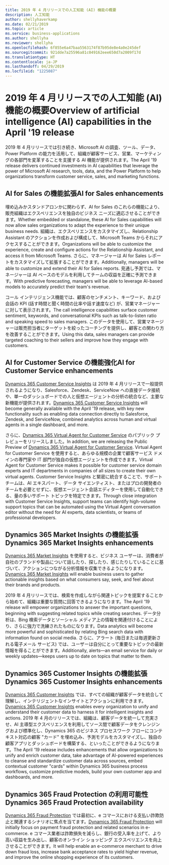 ```yaml
---
title: 2019 年 4 月リリースでの人工知能 (AI) 機能の概要
description: 人工知能
author: shellyhaverkamp
ms.date: 02/21/2019
ms.topic: article
ms.service: business-applications
ms.author: shellyha
ms.reviewer: shellyha
ms.openlocfilehash: 6f855e6a47baa5563174f87b95de8e4a0e245def
ms.sourcegitcommit: 921dde7a25596a81c049162eee650d7a2009f17d
ms.translationtype: HT
ms.contentlocale: ja-JP
ms.lasthandoff: 04/29/2019
ms.locfileid: "1225087"
---
```

#  <a name="overview-of-artificial-intelligence-ai-capabilities-in-the-april-19-release"></a><span data-ttu-id="a79e8-103">2019 年 4 月リリースでの人工知能 (AI) 機能の概要</span><span class="sxs-lookup"><span data-stu-id="a79e8-103">Overview of artificial intelligence (AI) capabilities in the April '19 release</span></span>


<span data-ttu-id="a79e8-104">2019 年 4 月リリースでは引き続き、Microsoft AI の調査、ツール、データ、Power Platform の能力を活用して、組織が顧客サービス、営業、マーケティングの各部門を変革することを支援する AI 機能が提供されます。</span><span class="sxs-lookup"><span data-stu-id="a79e8-104">The April '19 release delivers continued investments in AI capabilities that leverage the power of Microsoft AI research, tools, data, and the Power Platform to help organizations transform customer service, sales, and marketing functions.</span></span>

## <a name="ai-for-sales-enhancements"></a><span data-ttu-id="a79e8-105">AI for Sales の機能拡張</span><span class="sxs-lookup"><span data-stu-id="a79e8-105">AI for Sales enhancements</span></span>

<span data-ttu-id="a79e8-106">埋め込みかスタンドアロンかに関わらず、AI for Sales のこれらの機能により、販売組織はエクスペリエンスを独自のビジネス ニーズに適応させることができます。</span><span class="sxs-lookup"><span data-stu-id="a79e8-106">Whether embedded or standalone, these AI for Sales capabilities will now allow sales organizations to adapt the experience to their unique business needs.</span></span> <span data-ttu-id="a79e8-107">組織は、エクスペリエンスをカスタマイズし、Relationship Assistant のアクションを作成および構成して、Microsoft Teams からそれにアクセスすることができます。</span><span class="sxs-lookup"><span data-stu-id="a79e8-107">Organizations will be able to customize the experience, create and configure actions for the Relationship Assistant, and access it from Microsoft Teams.</span></span> <span data-ttu-id="a79e8-108">さらに、マネージャーは AI for Sales レポートをカスタマイズして拡張することができます。</span><span class="sxs-lookup"><span data-stu-id="a79e8-108">Additionally, managers will be able to customize and extend their AI for Sales reports.</span></span> <span data-ttu-id="a79e8-109">見通し予測では、マネージャーは AI ベースのモデルを利用してチームの収益を正確に予測できます。</span><span class="sxs-lookup"><span data-stu-id="a79e8-109">With predictive forecasting, managers will be able to leverage AI-based models to accurately predict their team's revenue.</span></span>

<span data-ttu-id="a79e8-110">コール インテリジェンス機能では、顧客のセンチメント、キーワード、および会話の KPI (話す時間と聞く時間の比率や話す速度など) が、営業マネージャーに対して表示されます。</span><span class="sxs-lookup"><span data-stu-id="a79e8-110">The call intelligence capabilities surface customer sentiment, keywords, and conversational KPIs such as talk-to-listen ratio and speaking speed to sales managers.</span></span> <span data-ttu-id="a79e8-111">このデータを使用して、営業マネージャーは販売担当者にターゲットを絞ったコーチングを提供し、顧客との関わり方を改善することができます。</span><span class="sxs-lookup"><span data-stu-id="a79e8-111">Using this data, sales managers can provide targeted coaching to their sellers and improve how they engage with customers.</span></span> 

## <a name="ai-for-customer-service-enhancements"></a><span data-ttu-id="a79e8-112">AI for Customer Service の機能強化</span><span class="sxs-lookup"><span data-stu-id="a79e8-112">AI for Customer Service enhancements</span></span>
<span data-ttu-id="a79e8-113">[Dynamics 365 Customer Service Insights](customer-service/insights/index.md) は 2019 年 4 月リリースで一般提供されるようになり、Salesforce、Zendesk、ServiceNow への直接データ接続や、単一のダッシュボードでの人と仮想エージェントの分析の統合など、主要な新機能が提供されます。</span><span class="sxs-lookup"><span data-stu-id="a79e8-113">[Dynamics 365 Customer Service Insights](customer-service/insights/index.md) will become generally available with the April '19 release, with key new functionality such as enabling data connection directly to Salesforce, Zendesk, and ServiceNow, combined analytics across human and virtual agents in a single dashboard, and more.</span></span>

<span data-ttu-id="a79e8-114">さらに、[Dynamics 365 Virtual Agent for Customer Service](customer-service/virtual-agent/index.md) のパブリック プレビューをリリースしました。</span><span class="sxs-lookup"><span data-stu-id="a79e8-114">In addition, we are releasing the Public Preview of [Dynamics 365 Virtual Agent for Customer Service](customer-service/virtual-agent/index.md).</span></span> <span data-ttu-id="a79e8-115">Virtual Agent for Customer Service を使用すると、あらゆる規模の企業で顧客サービス ドメインの専門家や IT 部門が独自の仮想エージェントを作成できます。</span><span class="sxs-lookup"><span data-stu-id="a79e8-115">Virtual Agent for Customer Service makes it possible for customer service domain experts and IT departments in companies of all sizes to create their own virtual agents.</span></span> <span data-ttu-id="a79e8-116">Customer Service Insights と緊密に統合することで、サポート チームは、AI エキスパート、データ サイエンティスト、またはプロの開発者のチームを必要とせずに、仮想エージェント会話エディターを使用して自動化できる、量の多いサポート トピックを特定できます。</span><span class="sxs-lookup"><span data-stu-id="a79e8-116">Through close integration with Customer Service Insights, support teams can identify high-volume support topics that can be automated using the Virtual Agent conversation editor without the need for AI experts, data scientists, or teams of professional developers.</span></span>

## <a name="dynamics-365-market-insights-enhancements"></a><span data-ttu-id="a79e8-117">Dynamics 365 Market Insights の機能拡張</span><span class="sxs-lookup"><span data-stu-id="a79e8-117">Dynamics 365 Market Insights enhancements</span></span>
<span data-ttu-id="a79e8-118">[Dynamics 365 Market Insights](dynamics365-ai-market-insights/index.md) を使用すると、ビジネス ユーザーは、消費者が自社のブランドや製品について話したり、探したり、感じたりしていることに基づいて、アクションにつながる分析情報を収集できるようになります。</span><span class="sxs-lookup"><span data-stu-id="a79e8-118">[Dynamics 365 Market Insights](dynamics365-ai-market-insights/index.md) will enable business users to gather actionable insights based on what consumers say, seek, and feel about their brands and products.</span></span> 

<span data-ttu-id="a79e8-119">2019 年 4 月リリースでは、検索を作成しながら関連トピックを提案することから始めて、組織は重要な質問に回答できるようになります。</span><span class="sxs-lookup"><span data-stu-id="a79e8-119">The April '19 release will empower organizations to answer the important questions, beginning with suggesting related topics while creating searches.</span></span> <span data-ttu-id="a79e8-120">データ分析は、Bing 検索データとソーシャル メディア上の情報を関連付けることにより、さらに強力で洗練されたものになります。</span><span class="sxs-lookup"><span data-stu-id="a79e8-120">Data analytics will become more powerful and sophisticated by relating Bing search data with information found on social media.</span></span> <span data-ttu-id="a79e8-121">さらに、アラート (毎日または毎週更新される電子メール サービス) では、ユーザーは自分にとって重要なトピックの最新情報を得ることができます。</span><span class="sxs-lookup"><span data-stu-id="a79e8-121">Additionally, alerts—an email service for daily or weekly updates—keeps users up to date on topics that matter to them.</span></span>

## <a name="dynamics-365-customer-insights-enhancements"></a><span data-ttu-id="a79e8-122">Dynamics 365 Customer Insights の機能拡張</span><span class="sxs-lookup"><span data-stu-id="a79e8-122">Dynamics 365 Customer Insights enhancements</span></span>
<span data-ttu-id="a79e8-123">[Dynamics 365 Customer Insights](dynamics365-ai-customer-insights/index.md) では、すべての組織が顧客データを統合して理解し、インテリジェントなインサイトとアクションに利用できます。</span><span class="sxs-lookup"><span data-stu-id="a79e8-123">[Dynamics 365 Customer Insights](dynamics365-ai-customer-insights/index.md) enables every organization to unify and understand their customer data to harness it for intelligent insights and actions.</span></span> <span data-ttu-id="a79e8-124">2019 年 4 月のリリースでは、組織は、顧客データを統一して充実させ、AI 主導型エクスペリエンスを利用してソース間で顧客データをクレンジングおよび標準化し、Dynamics 365 のビジネス プロセスワーク フローにコンテキスト対応の顧客 "カード" を埋め込み、予測モデルをカスタマイズし、独自の顧客アプリとダッシュボードを構築する、といったことができるようになります。</span><span class="sxs-lookup"><span data-stu-id="a79e8-124">The April '19 release includes enhancements that allow organizations to unify and enrich customer data, take advantage of AI-powered experiences to cleanse and standardize customer data across sources, embed contextual customer "cards" within Dynamics 365 business process workflows, customize predictive models, build your own customer app and dashboards, and more.</span></span>

## <a name="dynamics-365-fraud-protection-availability"></a><span data-ttu-id="a79e8-125">Dynamics 365 Fraud Protection の利用可能性</span><span class="sxs-lookup"><span data-stu-id="a79e8-125">Dynamics 365 Fraud Protection availability</span></span>
<span data-ttu-id="a79e8-126">[Dynamics 365 Fraud Protection](dynamics365-fraud-protection/index.md) では最初に、e コマースにおける支払い詐欺防止と関連するシナリオに焦点を当てます。</span><span class="sxs-lookup"><span data-stu-id="a79e8-126">[Dynamics 365 Fraud Protection](dynamics365-fraud-protection/index.md) will initially focus on payment fraud protection and related scenarios in e-commerce.</span></span> <span data-ttu-id="a79e8-127">e コマース業者は詐欺損失を減らし、銀行の受入率を上げて、より高い収益を生み出し、顧客のオンライン ショッピング エクスペリエンスを向上させることができます。</span><span class="sxs-lookup"><span data-stu-id="a79e8-127">It will help enable an e-commerce merchant to drive down fraud loss, increase bank acceptance rates to yield higher revenue, and improve the online shopping experience of its customers.</span></span>
